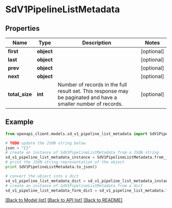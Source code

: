 # SdV1PipelineListMetadata


## Properties
Name | Type | Description | Notes
------------ | ------------- | ------------- | -------------
**first** | **object** |  | [optional] 
**last** | **object** |  | [optional] 
**prev** | **object** |  | [optional] 
**next** | **object** |  | [optional] 
**total_size** | **int** | Number of records in the full result set. This response may be paginated and have a smaller number of records. | [optional] 

## Example

```python
from openapi_client.models.sd_v1_pipeline_list_metadata import SdV1PipelineListMetadata

# TODO update the JSON string below
json = "{}"
# create an instance of SdV1PipelineListMetadata from a JSON string
sd_v1_pipeline_list_metadata_instance = SdV1PipelineListMetadata.from_json(json)
# print the JSON string representation of the object
print SdV1PipelineListMetadata.to_json()

# convert the object into a dict
sd_v1_pipeline_list_metadata_dict = sd_v1_pipeline_list_metadata_instance.to_dict()
# create an instance of SdV1PipelineListMetadata from a dict
sd_v1_pipeline_list_metadata_form_dict = sd_v1_pipeline_list_metadata.from_dict(sd_v1_pipeline_list_metadata_dict)
```
[[Back to Model list]](../ccloud/README.md#documentation-for-models) [[Back to API list]](../ccloud/README.md#documentation-for-api-endpoints) [[Back to README]](../ccloud/README.md)


